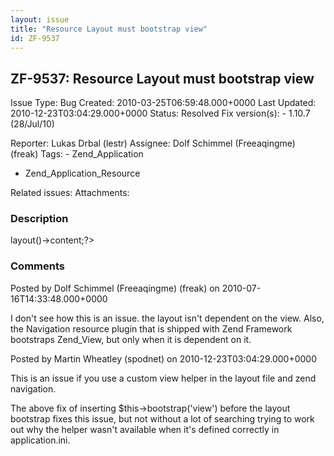 ```yaml
---
layout: issue
title: "Resource Layout must bootstrap view"
id: ZF-9537
---
```


ZF-9537: Resource Layout must bootstrap view
--------------------------------------------

 Issue Type: Bug Created: 2010-03-25T06:59:48.000+0000 Last Updated: 2010-12-23T03:04:29.000+0000 Status: Resolved Fix version(s): - 1.10.7 (28/Jul/10)
 
 Reporter:  Lukas Drbal (lestr)  Assignee:  Dolf Schimmel (Freeaqingme) (freak)  Tags: - Zend\_Application
- Zend\_Application\_Resource
 
 Related issues: 
 Attachments: 
### Description

 <?php echo $this->layout()->content;?> 

 

### Comments

Posted by Dolf Schimmel (Freeaqingme) (freak) on 2010-07-16T14:33:48.000+0000

I don't see how this is an issue. the layout isn't dependent on the view. Also, the Navigation resource plugin that is shipped with Zend Framework bootstraps Zend\_View, but only when it is dependent on it.

 

 

Posted by Martin Wheatley (spodnet) on 2010-12-23T03:04:29.000+0000

This is an issue if you use a custom view helper in the layout file and zend navigation.

The above fix of inserting $this->bootstrap('view') before the layout bootstrap fixes this issue, but not without a lot of searching trying to work out why the helper wasn't available when it's defined correctly in application.ini.

 

 